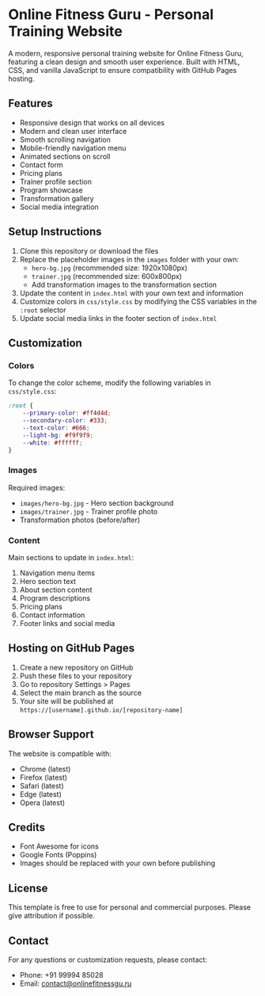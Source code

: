 # Online Fitness Guru - Personal Training Website

A modern, responsive personal training website for Online Fitness Guru, featuring a clean design and smooth user experience. Built with HTML, CSS, and vanilla JavaScript to ensure compatibility with GitHub Pages hosting.

## Features

- Responsive design that works on all devices
- Modern and clean user interface
- Smooth scrolling navigation
- Mobile-friendly navigation menu
- Animated sections on scroll
- Contact form
- Pricing plans
- Trainer profile section
- Program showcase
- Transformation gallery
- Social media integration

## Setup Instructions

1. Clone this repository or download the files
2. Replace the placeholder images in the `images` folder with your own:
   - `hero-bg.jpg` (recommended size: 1920x1080px)
   - `trainer.jpg` (recommended size: 600x800px)
   - Add transformation images to the transformation section
3. Update the content in `index.html` with your own text and information
4. Customize colors in `css/style.css` by modifying the CSS variables in the `:root` selector
5. Update social media links in the footer section of `index.html`

## Customization

### Colors
To change the color scheme, modify the following variables in `css/style.css`:

```css
:root {
    --primary-color: #ff4d4d;
    --secondary-color: #333;
    --text-color: #666;
    --light-bg: #f9f9f9;
    --white: #ffffff;
}
```

### Images
Required images:
- `images/hero-bg.jpg` - Hero section background
- `images/trainer.jpg` - Trainer profile photo
- Transformation photos (before/after)

### Content
Main sections to update in `index.html`:
1. Navigation menu items
2. Hero section text
3. About section content
4. Program descriptions
5. Pricing plans
6. Contact information
7. Footer links and social media

## Hosting on GitHub Pages

1. Create a new repository on GitHub
2. Push these files to your repository
3. Go to repository Settings > Pages
4. Select the main branch as the source
5. Your site will be published at `https://[username].github.io/[repository-name]`

## Browser Support

The website is compatible with:
- Chrome (latest)
- Firefox (latest)
- Safari (latest)
- Edge (latest)
- Opera (latest)

## Credits

- Font Awesome for icons
- Google Fonts (Poppins)
- Images should be replaced with your own before publishing

## License

This template is free to use for personal and commercial purposes. Please give attribution if possible.

## Contact

For any questions or customization requests, please contact:
- Phone: +91 99994 85028
- Email: contact@onlinefitnessgu.ru 